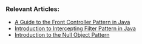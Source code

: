 ### Relevant Articles:
- [A Guide to the Front Controller Pattern in Java](http://www.baeldung.com/java-front-controller-pattern)
- [Introduction to Intercepting Filter Pattern in Java](http://www.baeldung.com/intercepting-filter-pattern-in-java)
- [Introduction to the Null Object Pattern](https://www.baeldung.com/java-null-object-pattern)

